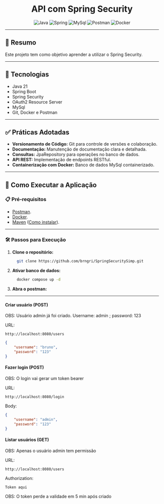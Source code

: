 <h1 align="center">API com Spring Security</h1>

<div align="center">
  <img src="https://img.shields.io/badge/java-%23ED8B00.svg?style=for-the-badge&logo=openjdk&logoColor=white" alt="Java">
  <img src="https://img.shields.io/badge/spring-%236DB33F.svg?style=for-the-badge&logo=spring&logoColor=white" alt="Spring">
  <img src="https://img.shields.io/badge/mysql-4479A1.svg?style=for-the-badge&logo=mysql&logoColor=white" alt="MySql">
  <img src="https://img.shields.io/badge/Postman-FF6C37?style=for-the-badge&logo=postman&logoColor=white" alt="Postman">
  <img src="https://img.shields.io/badge/docker-%230db7ed.svg?style=for-the-badge&logo=docker&logoColor=white" alt="Docker">
</div>

---

## 📄 Resumo

Este projeto tem como objetivo aprender a utilizar o Spring Security.

---

## 🔧 Tecnologias

- Java 21
- Spring Boot
- Spring Security 
- OAuth2 Resource Server
- MySql
- Git, Docker e Postman  

---

## ✅ Práticas Adotadas

- **Versionamento de Código:** Git para controle de versões e colaboração.  
- **Documentação:** Manutenção de documentação clara e detalhada.  
- **Consultas:** JpaRepository para operações no banco de dados.  
- **API REST:** Implementação de endpoints RESTful.  
- **Containerização com Docker:** Banco de dados MySql containerizado.  

---

## 🚀 Como Executar a Aplicação

### 📋 Pré-requisitos

- [Postman](https://www.postman.com/downloads/).
- [Docker](https://www.docker.com/products/docker-desktop/).
- [Maven](https://maven.apache.org/download.cgi) ([Como instalar](https://www.youtube.com/watch?v=rfhTnfbBQcY)).  

---

### 🛠️ Passos para Execução

1. **Clone o repositório:**  
   ```bash
     git clone https://github.com/brngri/SpringSecuritySimp.git
    ```


2. **Ativar banco de dados:**  
   ```bash
     docker compose up -d
    ```


3. **Abra o postman:**

---
   
#### Criar usuário (POST)

OBS: Usuário admin já foi criado. Username: admin ; password: 123

URL: 
```url
http://localhost:8080/users
```
```JSON
{
    "username": "bruno",
    "password": "123"
} 
```

#### Fazer login (POST)

OBS: O login vai gerar um token bearer

URL:
```url
http://localhost:8080/login
```
Body:
```JSON
{
    "username": "admin",
    "password": "123"
} 
````

#### Listar usuários (GET)

OBS: Apenas o usuário admin tem permissão

URL:
```url
http://localhost:8080/users
```
Authorization:
```TOKEN
Token aqui
```

OBS: O token perde a validade em 5 min após criado



